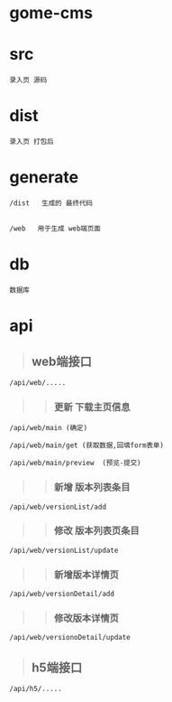 gome-cms
======================================
# src 
	
	录入页 源码

# dist
	
	录入页 打包后

# generate
	
	/dist   生成的 最终代码


	/web   用于生成 web端页面 

# db 
	数据库

# api
	
>## web端接口
	/api/web/.....
>>### 更新 下载主页信息

	/api/web/main (确定)
	
	/api/web/main/get (获取数据,回填form表单)

	/api/web/main/preview  (预览-提交)

>>### 新增 版本列表条目
	/api/web/versionList/add
>>### 修改 版本列表页条目
	/api/web/versionList/update
>>### 新增版本详情页
	/api/web/versionDetail/add
>>### 修改版本详情页
	/api/web/versionoDetail/update

>## h5端接口
	/api/h5/.....
